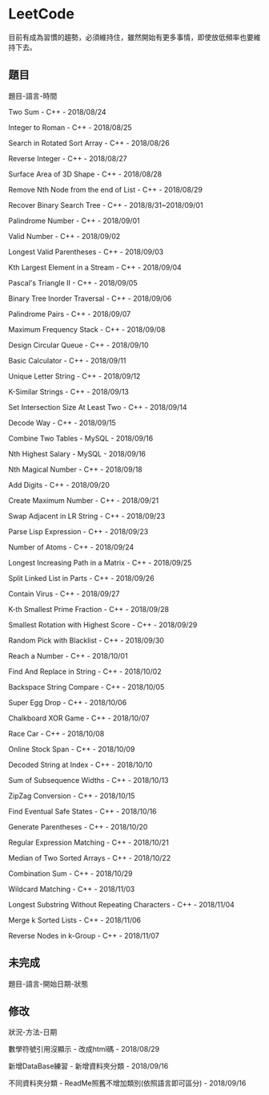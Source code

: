 # LeetCode
目前有成為習慣的趨勢，必須維持住，雖然開始有更多事情，即使放低頻率也要維持下去。

## 題目
題目-語言-時間

Two Sum - C++ - 2018/08/24

Integer to Roman - C++ - 2018/08/25

Search in Rotated Sort Array - C++ - 2018/08/26

Reverse Integer - C++ - 2018/08/27

Surface Area of 3D Shape - C++ - 2018/08/28

Remove Nth Node from the end of List - C++ - 2018/08/29

Recover Binary Search Tree - C++ - 2018/8/31~2018/09/01

Palindrome Number - C++ - 2018/09/01

Valid Number - C++ - 2018/09/02

Longest Valid Parentheses - C++ - 2018/09/03

Kth Largest Element in a Stream - C++ - 2018/09/04

Pascal's Triangle II - C++ - 2018/09/05

Binary Tree Inorder Traversal - C++ - 2018/09/06

Palindrome Pairs - C++ - 2018/09/07

Maximum Frequency Stack - C++ - 2018/09/08

Design Circular Queue - C++ - 2018/09/10

Basic Calculator - C++ - 2018/09/11

Unique Letter String - C++ - 2018/09/12

K-Similar Strings - C++ - 2018/09/13

Set Intersection Size At Least Two - C++ - 2018/09/14

Decode Way - C++ - 2018/09/15

Combine Two Tables - MySQL - 2018/09/16

Nth Highest Salary - MySQL - 2018/09/16

Nth Magical Number - C++ - 2018/09/18

Add Digits - C++ - 2018/09/20

Create Maximum Number - C++ - 2018/09/21

Swap Adjacent in LR String - C++ - 2018/09/23

Parse Lisp Expression - C++ - 2018/09/23

Number of Atoms - C++ - 2018/09/24

Longest Increasing Path in a Matrix - C++ - 2018/09/25

Split Linked List in Parts - C++ - 2018/09/26

Contain Virus - C++ - 2018/09/27

K-th Smallest Prime Fraction - C++ - 2018/09/28

Smallest Rotation with Highest Score - C++ - 2018/09/29

Random Pick with Blacklist - C++ - 2018/09/30

Reach a Number - C++ - 2018/10/01

Find And Replace in String - C++ - 2018/10/02

Backspace String Compare - C++ - 2018/10/05

Super Egg Drop - C++ - 2018/10/06

Chalkboard XOR Game - C++ - 2018/10/07

Race Car - C++ - 2018/10/08

Online Stock Span - C++ - 2018/10/09

Decoded String at Index - C++ - 2018/10/10

Sum of Subsequence Widths - C++ - 2018/10/13

ZipZag Conversion - C++ - 2018/10/15

Find Eventual Safe States - C++ - 2018/10/16

Generate Parentheses - C++ - 2018/10/20

Regular Expression Matching - C++ - 2018/10/21

Median of Two Sorted Arrays - C++ - 2018/10/22

Combination Sum - C++ - 2018/10/29

Wildcard Matching - C++ - 2018/11/03

Longest Substring Without Repeating Characters - C++ - 2018/11/04

Merge k Sorted Lists - C++ - 2018/11/06

Reverse Nodes in k-Group - C++ - 2018/11/07

## 未完成
題目-語言-開始日期-狀態

## 修改
狀況-方法-日期

數學符號引用沒顯示 - 改成html碼 - 2018/08/29

新增DataBase練習 - 新增資料夾分類 - 2018/09/16

不同資料夾分類 - ReadMe照舊不增加類別(依照語言即可區分) - 2018/09/16
